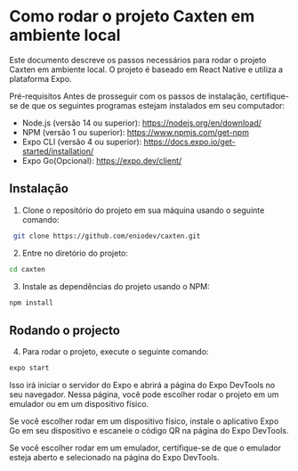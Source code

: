 # Como rodar o projeto Caxten em ambiente local
Este documento descreve os passos necessários para rodar o projeto Caxten em ambiente local. O projeto é baseado em React Native e utiliza a plataforma Expo.

Pré-requisitos
Antes de prosseguir com os passos de instalação, certifique-se de que os seguintes programas estejam instalados em seu computador:

- Node.js (versão 14 ou superior): https://nodejs.org/en/download/
- NPM (versão 1 ou superior): https://www.npmjs.com/get-npm
- Expo CLI (versão 4 ou superior): https://docs.expo.io/get-started/installation/
- Expo Go(Opcional): https://expo.dev/client/

## Instalação
1. Clone o repositório do projeto em sua máquina usando o seguinte comando:
```sh
 git clone https://github.com/eniodev/caxten.git
```
2. Entre no diretório do projeto:
```sh
cd caxten
```
3. Instale as dependências do projeto usando o NPM:
```sh
npm install
```
## Rodando o projecto
4. Para rodar o projeto, execute o seguinte comando:
```sh
expo start
```
Isso irá iniciar o servidor do Expo e abrirá a página do Expo DevTools no seu navegador. Nessa página, você pode escolher rodar o projeto em um emulador ou em um dispositivo físico.

Se você escolher rodar em um dispositivo físico, instale o aplicativo Expo Go em seu dispositivo e escaneie o código QR na página do Expo DevTools.

Se você escolher rodar em um emulador, certifique-se de que o emulador esteja aberto e selecionado na página do Expo DevTools.

